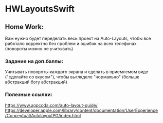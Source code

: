 # HWLayoutsSwift
## Home Work: 
Вам нужно будет переделать весь проект на Auto-Layouts, чтобы все работало корректно без проблем и ошибок на всех телефонах (повороты можно не учитывать)

### Задание на доп.баллы: 
Учитывать повороты каждого экрана и сделать в приемлемом виде ("сделайте со вкусом"), чтобы выглядело "нормально" (больше абстракций богу абстракций)

### Полезные ссылки: 
https://www.appcoda.com/auto-layout-guide/ 
https://developer.apple.com/library/content/documentation/UserExperience/Conceptual/AutolayoutPG/index.html
